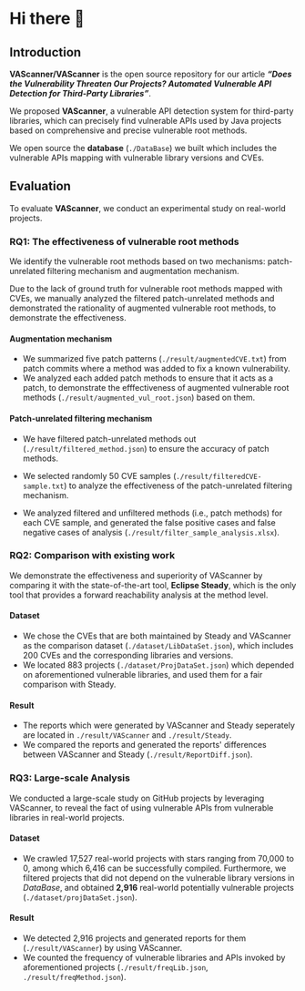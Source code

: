 # Hi there 👋

## Introduction

**VAScanner/VAScanner** is the open source repository for our article ***“Does the Vulnerability Threaten Our Projects? Automated Vulnerable API Detection for Third-Party Libraries”***.  

We proposed **VAScanner**, a vulnerable API detection system for third-party libraries, which can precisely find vulnerable APIs used by Java projects based on comprehensive and precise vulnerable root methods.

We open source the **database** (`./DataBase`) we built which includes the vulnerable APIs mapping with vulnerable library versions and CVEs.

## Evaluation

To evaluate **VAScanner**, we conduct an experimental study on real-world projects.

### RQ1: The effectiveness of vulnerable root methods

We identify the vulnerable root methods based on two mechanisms: patch-unrelated filtering mechanism and augmentation mechanism.

Due to the lack of ground truth for vulnerable root methods mapped with CVEs, we manually analyzed the filtered patch-unrelated methods and demonstrated the rationality of augmented vulnerable root methods, to demonstrate the effectiveness.

#### Augmentation mechanism
* We summarized five patch patterns (`./result/augmentedCVE.txt`) from  patch commits where a method was added to fix a known vulnerability.
* We analyzed each added patch methods to ensure that it acts as a patch, to demonstrate the efffectiveness of augmented vulnerable root methods (`./result/augmented_vul_root.json`) based on them.

#### Patch-unrelated filtering mechanism
* We have filtered patch-unrelated methods out (`./result/filtered_method.json`) to ensure the accuracy of patch methods.

* We selected randomly 50 CVE samples (`./result/filteredCVE-sample.txt`) to analyze the effectiveness of the patch-unrelated filtering mechanism. 

* We analyzed filtered and unfiltered methods (i.e., patch methods) for each CVE sample, and generated the false positive cases and false negative cases of analysis (`./result/filter_sample_analysis.xlsx`).


### RQ2: Comparison with existing work

We demonstrate the effectiveness and superiority of VAScanner by comparing it with the state-of-the-art tool, **Eclipse Steady**, which is the only tool that provides a forward reachability analysis at the method level.

#### Dataset
* We chose the CVEs that are both maintained by Steady and VAScanner as the comparison dataset (`./dataset/LibDataSet.json`), which includes 200 CVEs and the corresponding libraries and versions.
* We located 883 projects (`./dataset/ProjDataSet.json`) which depended on aforementioned vulnerable libraries, and used them for a fair comparison with Steady. 

#### Result
* The reports which were generated by VAScanner and Steady seperately are located in `./result/VAScanner` and `./result/Steady`.
* We compared the reports and generated the reports' differences between VAScanner and Steady (`./result/ReportDiff.json`).

### RQ3: Large-scale Analysis

We conducted a large-scale study on GitHub projects by leveraging VAScanner, to reveal the fact of using vulnerable APIs from vulnerable libraries in real-world projects.

#### Dataset
* We crawled 17,527 real-world projects with stars ranging from 70,000 to 0, among which 6,416 can be successfully compiled. Furthermore, we filtered projects that did not depend on the vulnerable library versions in $DataBase$, and obtained **2,916** real-world potentially vulnerable projects (`./dataset/projDataSet.json`). 

#### Result
* We detected 2,916 projects and generated reports for them (`./result/VAScanner`) by using VAScanner.
* We counted the frequency of vulnerable libraries and APIs invoked by aforementioned projects (`./result/freqLib.json`, `./result/freqMethod.json`).

